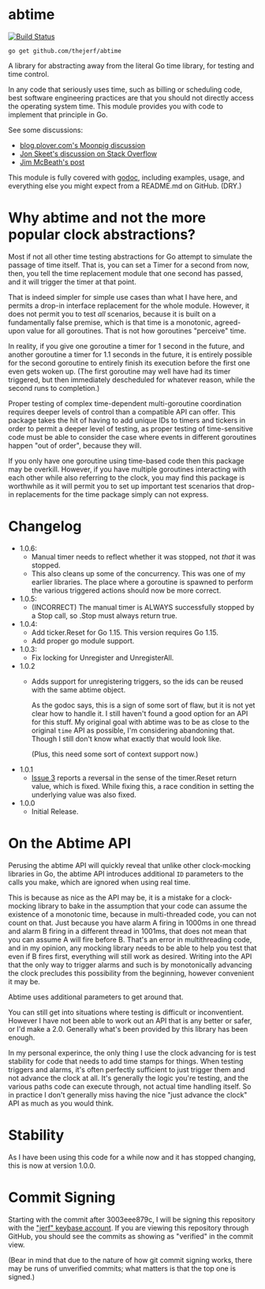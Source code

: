 # abtime

[![Build Status](https://travis-ci.org/thejerf/abtime.png?branch=master)](https://travis-ci.org/thejerf/abtime)

    go get github.com/thejerf/abtime

A library for abstracting away from the literal Go time library, for testing and time control.

In any code that seriously uses time, such as billing or scheduling code,
best software engineering practices are that you should not directly
access the operating system time. This module provides you with code to
implement that principle in Go.

See some discussions:

* [blog.plover.com's Moonpig discussion](http://blog.plover.com/prog/Moonpig.html#testing-sucks)
* [Jon Skeet's discussion on Stack Overflow](http://stackoverflow.com/questions/5622194/time-dependent-unit-tests/5622222#5622222)
* [Jim McBeath's post](http://jim-mcbeath.blogspot.com/2009/02/unit-testing-with-dates-and-times.html)

This module is fully covered with
[godoc](http://godoc.org/github.com/thejerf/abtime), including examples,
usage, and everything else you might expect from a README.md on GitHub.
(DRY.)

# Why abtime and not the more popular clock abstractions?

Most if not all other time testing abstractions for Go attempt to simulate
the passage of time itself. That is, you can set a Timer for a second from
now, then, you tell the time replacement module that one second has passed,
and it will trigger the timer at that point.

That is indeed simpler for simple use cases than what I have here, and
permits a drop-in interface replacement for the whole module. However,
it does not permit you to test _all_ scenarios, because it is built on
a fundamentally false premise, which is that time is a monotonic,
agreed-upon value for all goroutines. That is not how goroutines "perceive"
time.

In reality, if you give one goroutine a timer for 1 second in the future,
and another goroutine a timer for 1.1 seconds in the future, it is entirely
possible for the second goroutine to entirely finish its execution before
the first one even gets woken up. (The first goroutine may well have had
its timer triggered, but then immediately descheduled for whatever reason,
while the second runs to completion.)

Proper testing of complex time-dependent multi-goroutine coordination
requires deeper levels of control than a compatible API can offer. This
package takes the hit of having to add unique IDs to timers and tickers
in order to permit a deeper level of testing, as proper testing of
time-sensitive code must be able to consider the case where events in
different goroutines happen "out of order", because they will.

If you only have one goroutine using time-based code then this package may
be overkill. However, if you have multiple goroutines interacting with each
other while also referring to the clock, you may find this package is
worthwhile as it will permit you to set up important test scenarios that
drop-in replacements for the time package simply can not express.

# Changelog

* 1.0.6:
  * Manual timer needs to reflect whether it was stopped, not _that_ it was
    stopped.
  * This also cleans up some of the concurrency. This was one of my earlier
    libraries. The place where a goroutine is spawned to perform the
    various triggered actions should now be more correct.
* 1.0.5:
  * (INCORRECT) The manual timer is ALWAYS successfully stopped by a Stop
    call, so .Stop must always return true.
* 1.0.4:
  * Add ticker.Reset for Go 1.15. This version requires Go 1.15.
  * Add proper go module support.
* 1.0.3:
  * Fix locking for Unregister and UnregisterAll.
* 1.0.2
  * Adds support for unregistering triggers, so the ids can be reused with
    the same abtime object.

    As the godoc says, this is a sign of some sort of flaw, but it is not
    yet clear how to handle it. I still haven't found a good option for an
    API for this stuff. My original goal with abtime was to be as close to
    the original `time` API as possible, I'm considering abandoning
    that. Though I still don't know what exactly that would look like.

    (Plus, this need some sort of context support now.)
* 1.0.1
  * [Issue 3](https://github.com/thejerf/abtime/issues/3) reports a
    reversal in the sense of the timer.Reset return value, which is
    fixed. While fixing this, a race condition in setting the underlying
    value was also fixed.
* 1.0.0
  * Initial Release.

# On the Abtime API

Perusing the abtime API will quickly reveal that unlike other clock-mocking
libraries in Go, the abtime API introduces additional `ID` parameters to
the calls you make, which are ignored when using real time.

This is because as nice as the API may be, it is a mistake for a
clock-mocking library to bake in the assumption that your code can
assume the existence of a monotonic time, because in multi-threaded code,
you can not count on that. Just because you have alarm A firing in
1000ms in one thread and alarm B firing in a different thread in 1001ms,
that does not mean that you can assume A will fire before B. That's an
error in multithreading code, and in my opinion, any mocking library needs
to be able to help you test that even if B fires first, everything will
still work as desired. Writing into the API that the only way to trigger
alarms and such is by monotonically advancing the clock precludes this
possibility from the beginning, however convenient it may be.

Abtime uses additional parameters to get around that.

You can still get into situations where testing is difficult or
inconventient. However I have not been able to work out an API that is any
better or safer, or I'd make a 2.0. Generally what's been provided by this
library has been enough.

In my personal experince, the only thing I use the clock advancing for
is test stability for code that needs to add time stamps for things.
When testing triggers and alarms, it's often perfectly sufficient to
just trigger them and not advance the clock at all. It's generally the
logic you're testing, and the various paths code can execute through, not
actual time handling itself. So in practice I don't generally miss having
the nice "just advance the clock" API as much as you would think.

# Stability

As I have been using this code for a while now and it has stopped changing,
this is now at version 1.0.0.

# Commit Signing

Starting with the commit after 3003eee879c, I will be signing this repository
with the ["jerf" keybase account](https://keybase.io/jerf). If you are viewing
this repository through GitHub, you should see the commits as showing as
"verified" in the commit view.

(Bear in mind that due to the nature of how git commit signing works, there
may be runs of unverified commits; what matters is that the top one is
signed.)

